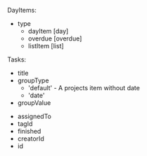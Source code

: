 













DayItems:
- type
	- dayItem 		[day]
	- overdue 		[overdue]
	- listItem 		[list]
	



Tasks:
* title
* groupType
	- 'default' 	- A projects item without date
	- 'date'
* groupValue


- assignedTo
- tagId
- finished
- creatorId
- id